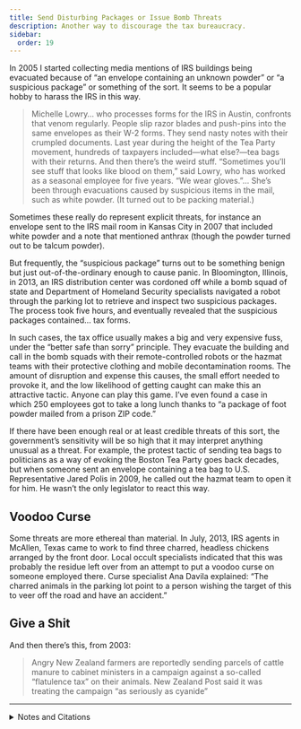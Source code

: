 ```yaml
---
title: Send Disturbing Packages or Issue Bomb Threats
description: Another way to discourage the tax bureaucracy.
sidebar:
  order: 19
---
```

In 2005 I started collecting media mentions of IRS buildings being evacuated because of “an envelope containing an unknown powder” or “a suspicious package” or something of the sort.
It seems to be a popular hobby to harass the IRS in this way.

> Michelle Lowry… who processes forms for the IRS in Austin, confronts that venom regularly. People slip razor blades and push-pins into the same envelopes as their W-2 forms. They send nasty notes with their crumpled documents. Last year during the height of the Tea Party movement, hundreds of taxpayers included—what else?—tea bags with their returns. And then there’s the weird stuff. “Sometimes you’ll see stuff that looks like blood on them,” said Lowry, who has worked as a seasonal employee for five years. “We wear gloves.”… She’s been through evacuations caused by suspicious items in the mail, such as white powder. (It turned out to be packing material.)

Sometimes these really do represent explicit threats, for instance an envelope sent to the IRS mail room in Kansas City in 2007 that included white powder and a note that mentioned anthrax (though the powder turned out to be talcum powder).

But frequently, the “suspicious package” turns out to be something benign but just out-of-the-ordinary enough to cause panic.
In Bloomington, Illinois, in 2013, an IRS distribution center was cordoned off while a bomb squad of state and Department of Homeland Security specialists navigated a robot through the parking lot to retrieve and inspect two suspicious packages.
The process took five hours, and eventually revealed that the suspicious packages contained… tax forms.

In such cases, the tax office usually makes a big and very expensive fuss, under the “better safe than sorry” principle.
They evacuate the building and call in the bomb squads with their remote-controlled robots or the hazmat teams with their protective clothing and mobile decontamination rooms.
The amount of disruption and expense this causes, the small effort needed to provoke it, and the low likelihood of getting caught can make this an attractive tactic.
Anyone can play this game.
I’ve even found a case in which 250 employees got to take a long lunch thanks to “a package of foot powder mailed from a prison ZIP code.”

If there have been enough real or at least credible threats of this sort, the government’s sensitivity will be so high that it may interpret anything unusual as a threat.
For example, the protest tactic of sending tea bags to politicians as a way of evoking the Boston Tea Party goes back decades, but when someone sent an envelope containing a tea bag to U.S. Representative Jared Polis in 2009, he called out the hazmat team to open it for him.
He wasn’t the only legislator to react this way.

## Voodoo Curse

Some threats are more ethereal than material.
In July, 2013, IRS agents in McAllen, Texas came to work to find three charred, headless chickens arranged by the front door.
Local occult specialists indicated that this was probably the residue left over from an attempt to put a voodoo curse on someone employed there.
Curse specialist Ana Davila explained: “The charred animals in the parking lot point to a person wishing the target of this to veer off the road and have an accident.”

## Give a Shit

And then there’s this, from 2003:

> Angry New Zealand farmers are reportedly sending parcels of cattle manure to cabinet ministers in a campaign against a so-called “flatulence tax” on their animals. New Zealand Post said it was treating the campaign “as seriously as cyanide”

<hr />

<details>
<summary>Notes and Citations</summary>

* Ball, Andrea “Threats, Contempt Come With Job for IRS Workers” <i>American Statesman</i> 1 March 2010
* Lowe, Ken “Bomb scare false alarm at Twin City IRS facility” <i>The Pantagraph</i> 15 March 2013
* Tedford, Daniel “White ‘foot powder’ prompts evacuation of IRS building in El Monte” <i>Whittier Daily News</i> 12 November 2009
* Olkon, Sara “Mailed Tea Raises Alarms” <i>The Baltimore Sun</i> 15 April 2009
* Ortiz, Ildefonso “Charred chickens left at IRS a possible curse” <i>The Brownsville Herald</i> 27 July 2013
* “Tax sparks protest moo-vement” <i>Sydney Morning Herald</i> 15 July 2003

</details>
